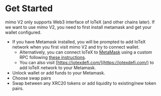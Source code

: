 # Get Started

mimo V2 only supports Web3 interface of IoTeX \(and other chains later\). If we want to use mimo V2, you need to first install metamask and get your wallet configured. 

* If you have Metamask installed, you will be prompted to add IoTeX network when you first visit mimo V2 and try to connect wallet. 
  * Alternatively, you can connect IoTeX to [MetaMask](https://metamask.io/) using a custom RPC following [these instructions](https://docs.iotex.io/get-started/ethereum-tools/ethereum-copmpatibility/metamask).
  * You can also visit [https://iotexdefi.com/](https://iotexdefi.com/) to add IoTeX network to your Metamask. 
* Unlock wallet or add funds to your Metamask. 
* Choose swap pairs
* Swap between any XRC20 tokens or add liquidity to existing/new token pairs.



